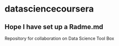 # datasciencecoursera
## Hope I have set up a Radme.md
Repository for collaboration on Data Science Tool Box
